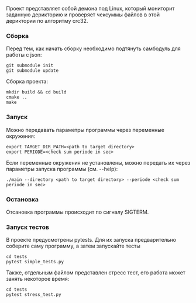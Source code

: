 Проект представляет собой демона под Linux, который мониторит заданную дерикторию и проверяет чексуммы
файлов в этой дериктории по алгоритму crc32.

### Сборка

Перед тем, как начать сборку необходимо подтянуть самбодуль для работы с json:
```
git submodule init
git submodule update
```

Сборка проекта:
```
mkdir build && cd build
cmake ..
make
```

### Запуск

Можно передавать параметры программы через переменные окружения:
```
export TARGET_DIR_PATH=<path to target directory>
export PERIODE=<check sum periode in sec>
```

Если переменные окружения не установлены, можно передать их через параметры запуска программы (см. --help):
```
./main --directory <path to target directory> --periode <check sum periode in sec>
```

### Остановка
Отсановка программы происходит по сигналу SIGTERM.

### Запуск тестов
В проекте предусмотрены pytests. Для их запуска предварительно соберите саму программу, а затем запускайте тесты
```
cd tests
pytest simple_tests.py
```

Также, отдельным файлом представлен стресс тест, его работа может занять некоторое время:
```
cd tests
pytest stress_test.py
```